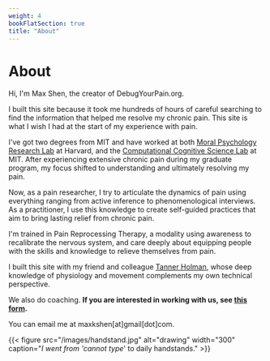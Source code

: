 ```yaml
---
weight: 4
bookFlatSection: true
title: "About"
---
```


# About

Hi, I'm Max Shen, the creator of DebugYourPain.org.

I built this site because it took me hundreds of hours of careful searching to find the information that helped me resolve my chronic pain. This site is what I wish I had at the start of my experience with pain. 

I've got two degrees from MIT and have worked at both [Moral Psychology Research Lab](https://cushmanlab.fas.harvard.edu/) at Harvard, and the [Computational Cognitive Science Lab](https://cocosci.mit.edu/) at MIT. After experiencing extensive chronic pain during my graduate program, my focus shifted to understanding and ultimately resolving my pain.

Now, as a pain researcher, I try to articulate the dynamics of pain using everything ranging from active inference to phenomenological interviews. As a practitioner, I use this knowledge to create self-guided practices that aim to bring lasting relief from chronic pain. 

I'm trained in Pain Reprocessing Therapy, a modality using awareness to recalibrate the nervous system, and care deeply about equipping people with the skills and knowledge to relieve themselves from pain.

I built this site with my friend and colleague [Tanner Holman](https://sites.google.com/view/processingpain/talk-to-tanner?pli=1), whose deep knowledge of physiology and movement complements my own technical perspective.

We also do coaching. **If you are interested in working with us, see [this form](https://tally.so/r/w71AAP).**

You can email me at maxkshen[at]gmail[dot]com.


{{< figure src="/images/handstand.jpg" alt="drawing" width="300" caption="<em>I went from 'cannot type</em>' to daily handstands." >}}



